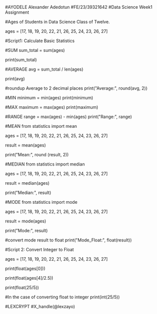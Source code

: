 #AYODELE Alexander Adedotun
#FE/23/39321642
#Data Science Week1 Assignment

#Ages of Students in Data Science Class of Twelve.

ages = [17, 18, 19, 20, 22, 21, 26, 25, 24, 23, 26, 27]

#Script1: Calculate Basic Statistics

#SUM
sum_total = sum(ages)

print(sum_total)

#AVERAGE
avg = sum_total / len(ages)

print(avg)

#roundup Average to 2 decimal places
print("Average:", round(avg, 2))

#MIN
minimum = min(ages)
print(minimum)

#MAX
maximum = max(ages)
print(maximum)

#RANGE
range = max(ages) - min(ages)
print("Range:", range)


#MEAN
from statistics import mean

ages = [17, 18, 19, 20, 22, 21, 26, 25, 24, 23, 26, 27]

result = mean(ages)

print("Mean:", round (result, 2))


#MEDIAN
from statistics import median

ages = [17, 18, 19, 20, 22, 21, 26, 25, 24, 23, 26, 27]

result = median(ages)

print("Median:", result)

#MODE
from statistics import mode

ages = [17, 18, 19, 20, 22, 21, 26, 25, 24, 23, 26, 27]

result = mode(ages)

print("Mode:", result)

#convert mode result to float
print("Mode_Float:", float(result))

#Script 2: Convert Integer to Float

ages = [17, 18, 19, 20, 22, 21, 26, 25, 24, 23, 26, 27]


print(float(ages[0]))

print(float(ages[4]/2.5))

print(float(25/5))

#In the case of converting float to integer
print(int(25/5))

#LEXCRYPT 
#X_handle(@lexzayo)
